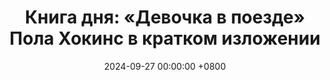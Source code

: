 ---
title: "Книга дня: «Девочка в поезде» Пола Хокинс в кратком изложении"
description: >-
  🚂 «Девочка в поезде» — захватывающий психологический триллер Пола Хокинс о тайнах, лжи и опасных секретах, скрывающихся за обыденной жизнью. Захватывающий триллер "Девочка в поезде" Полы Хокинс. Разгадайте тайну исчезновения и откройте секреты человеческой психики с Рейчел.
date: 2024-09-27 00:00:00 +0800
categories: [Мышление, Конспекты-книг]
tags:
  [
    девочка-в-поезде,
    пола-хокинс,
    психологический-триллер,
    тайна,
    драма,
    исчезновение,
    ненадежный-рассказчик,
    психология,
    криминал,
    поезд,
    семейная-драма,
    британский-автор,
    депрессия,
    секреты
  ]
image: 
alt: Обложка книги Девочка в поезде Полы Хокинс
fallback:
  - 
  - 
---
